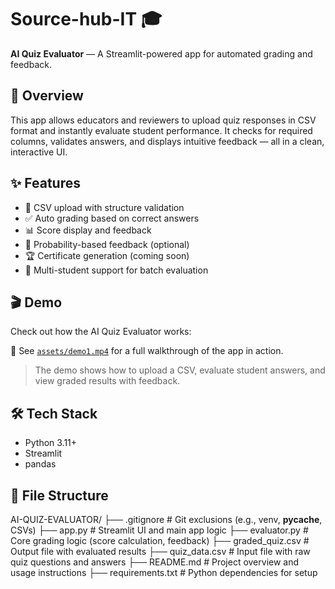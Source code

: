# Source-hub-IT 🎓  
**AI Quiz Evaluator** — A Streamlit-powered app for automated grading and feedback.

## 🚀 Overview
This app allows educators and reviewers to upload quiz responses in CSV format and instantly evaluate student performance. It checks for required columns, validates answers, and displays intuitive feedback — all in a clean, interactive UI.

## ✨ Features
- 📁 CSV upload with structure validation
- ✅ Auto grading based on correct answers
- 📊 Score display and feedback
- 🧠 Probability-based feedback (optional)
- 🏆 Certificate generation (coming soon)
- 🔄 Multi-student support for batch evaluation

## 🎬 Demo

Check out how the AI Quiz Evaluator works:

📁 See [`assets/demo1.mp4`](assets/demo1.mp4) for a full walkthrough of the app in action.

> The demo shows how to upload a CSV, evaluate student answers, and view graded results with feedback.



## 🛠️ Tech Stack
- Python 3.11+
- Streamlit
- pandas

## 📂 File Structure
AI-QUIZ-EVALUATOR/
├── .gitignore              # Git exclusions (e.g., venv, __pycache__, CSVs)
├── app.py                 # Streamlit UI and main app logic
├── evaluator.py           # Core grading logic (score calculation, feedback)
├── graded_quiz.csv        # Output file with evaluated results
├── quiz_data.csv          # Input file with raw quiz questions and answers
├── README.md              # Project overview and usage instructions
├── requirements.txt       # Python dependencies for setup
